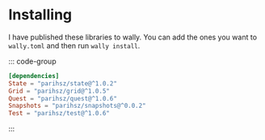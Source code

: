 # Installing

I have published these libraries to wally. You can add the ones you want to `wally.toml` and then run `wally install`.

::: code-group

```toml [wally.toml]
[dependencies]
State = "parihsz/state@^1.0.2"
Grid = "parihsz/grid@^1.0.5"
Quest = "parihsz/quest@^1.0.6"
Snapshots = "parihsz/snapshots@^0.0.2"
Test = "parihsz/test@^1.0.6"
```

:::